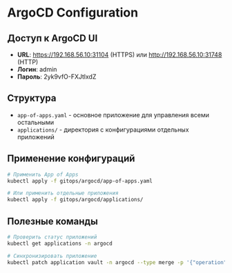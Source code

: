 # ArgoCD Configuration

## Доступ к ArgoCD UI

- **URL**: https://192.168.56.10:31104 (HTTPS) или http://192.168.56.10:31748 (HTTP)
- **Логин**: admin
- **Пароль**: 2yk9vfO-FXJtlxdZ

## Структура

- `app-of-apps.yaml` - основное приложение для управления всеми остальными
- `applications/` - директория с конфигурациями отдельных приложений

## Применение конфигураций

```bash
# Применить App of Apps
kubectl apply -f gitops/argocd/app-of-apps.yaml

# Или применить отдельные приложения
kubectl apply -f gitops/argocd/applications/
```

## Полезные команды

```bash
# Проверить статус приложений
kubectl get applications -n argocd

# Синхронизировать приложение
kubectl patch application vault -n argocd --type merge -p '{"operation":{"sync":{}}}'
```
